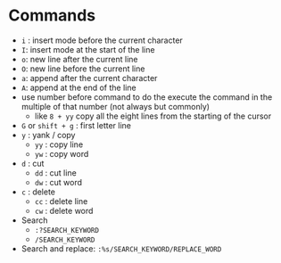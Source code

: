 # Commands

- `i` : insert mode before the current character
- `I`: insert mode at the start of the line
- `o`: new line after the current line
- `O`: new line before the current line
- `a`: append after the current character
- `A`: append at the end of the line
- use number before command to do the execute the command in the multiple of that number (not always but commonly)
  - like `8 + yy` copy all the eight lines from the starting of the cursor
- `G` or `shift + g` : first letter line
- `y` : yank / copy
  - `yy` : copy line
  - `yw` : copy word
- `d` : cut
  - `dd` : cut line
  - `dw` : cut word
- `c` : delete
  - `cc` : delete line
  - `cw` : delete word
- Search
  - `:?SEARCH_KEYWORD`
  - `/SEARCH_KEYWORD`
- Search and replace: `:%s/SEARCH_KEYWORD/REPLACE_WORD`